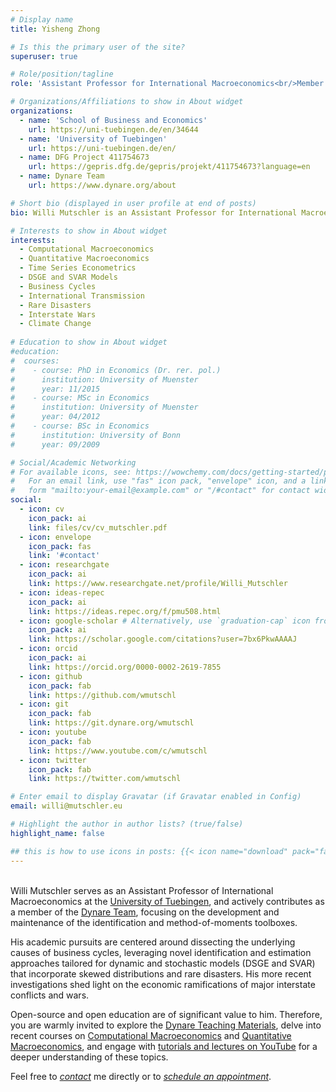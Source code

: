 ```yaml
---
# Display name
title: Yisheng Zhong

# Is this the primary user of the site?
superuser: true

# Role/position/tagline
role: 'Assistant Professor for International Macroeconomics<br/>Member of Dynare Team'

# Organizations/Affiliations to show in About widget
organizations:
  - name: 'School of Business and Economics'
    url: https://uni-tuebingen.de/en/34644
  - name: 'University of Tuebingen'
    url: https://uni-tuebingen.de/en/
  - name: DFG Project 411754673
    url: https://gepris.dfg.de/gepris/projekt/411754673?language=en
  - name: Dynare Team
    url: https://www.dynare.org/about

# Short bio (displayed in user profile at end of posts)
bio: Willi Mutschler is an Assistant Professor for International Macroeconomics at University of Tübingen.

# Interests to show in About widget
interests:
  - Computational Macroeconomics
  - Quantitative Macroeconomics
  - Time Series Econometrics
  - DSGE and SVAR Models
  - Business Cycles
  - International Transmission
  - Rare Disasters
  - Interstate Wars
  - Climate Change
  
# Education to show in About widget
#education:
#  courses:
#    - course: PhD in Economics (Dr. rer. pol.)
#      institution: University of Muenster
#      year: 11/2015
#    - course: MSc in Economics
#      institution: University of Muenster
#      year: 04/2012
#    - course: BSc in Economics
#      institution: University of Bonn
#      year: 09/2009

# Social/Academic Networking
# For available icons, see: https://wowchemy.com/docs/getting-started/page-builder/#icons
#   For an email link, use "fas" icon pack, "envelope" icon, and a link in the
#   form "mailto:your-email@example.com" or "/#contact" for contact widget.
social:
  - icon: cv
    icon_pack: ai
    link: files/cv/cv_mutschler.pdf
  - icon: envelope
    icon_pack: fas
    link: '#contact'
  - icon: researchgate
    icon_pack: ai
    link: https://www.researchgate.net/profile/Willi_Mutschler
  - icon: ideas-repec
    icon_pack: ai
    link: https://ideas.repec.org/f/pmu508.html
  - icon: google-scholar # Alternatively, use `graduation-cap` icon from `fas` icon pack
    icon_pack: ai
    link: https://scholar.google.com/citations?user=7bx6PkwAAAAJ
  - icon: orcid
    icon_pack: ai
    link: https://orcid.org/0000-0002-2619-7855
  - icon: github
    icon_pack: fab
    link: https://github.com/wmutschl
  - icon: git
    icon_pack: fab
    link: https://git.dynare.org/wmutschl
  - icon: youtube
    icon_pack: fab
    link: https://www.youtube.com/c/wmutschl
  - icon: twitter
    icon_pack: fab
    link: https://twitter.com/wmutschl

# Enter email to display Gravatar (if Gravatar enabled in Config)
email: willi@mutschler.eu

# Highlight the author in author lists? (true/false)
highlight_name: false

## this is how to use icons in posts: {{< icon name="download" pack="fas" >}}
---
```

</br >Willi Mutschler serves as an Assistant Professor of International Macroeconomics at the [University of Tuebingen](https://uni-tuebingen.de/en/11321), and actively contributes as a member of the [Dynare Team](https://www.dynare.org/about/#team), focusing on the development and maintenance of the identification and method-of-moments toolboxes.

His academic pursuits are centered around dissecting the underlying causes of business cycles, leveraging novel identification and estimation approaches tailored for dynamic and stochastic models (DSGE and SVAR) that incorporate skewed distributions and rare disasters. His more recent investigations shed light on the economic ramifications of major interstate conflicts and wars.

Open-source and open education are of significant value to him. Therefore, you are warmly invited to explore the [Dynare Teaching Materials](dynare), delve into recent courses on [Computational Macroeconomics](https://github.com/wmutschl/Computational-Macroeconomics) and [Quantitative Macroeconomics](https://github.com/wmutschl/Quantitative-Macroeconomics), and engage with [tutorials and lectures on YouTube](https://www.youtube.com/c/wmutschl) for a deeper understanding of these topics.

Feel free to *[contact](#contact)* me directly or to *[schedule an appointment](https://schedule.mutschler.eu)*.
